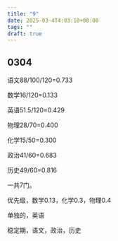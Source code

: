 ```yaml
---
title: "9"
date: 2025-03-4T4:03:10+08:00
tags: ""
draft: true
---
```


## 0304

语文88/100/120=0.733

数学16/120=0.133

英语51.5/120=0.429

物理28/70=0.400

化学15/50=0.300

政治41/60=0.683

历史49/60=0.816

一共7门。

优先级，数学0.13，化学0.3，物理0.4

单独的，英语

稳定期，语文，政治，历史